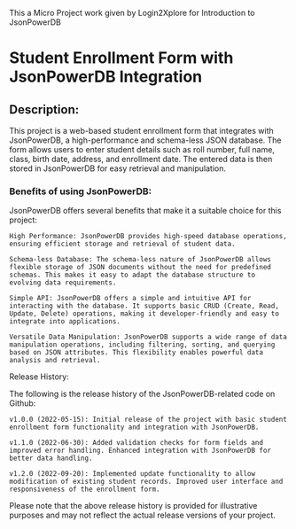This a Micro Project work given by Login2Xplore for Introduction to JsonPowerDB

# Student Enrollment Form with JsonPowerDB Integration

## Description:

This project is a web-based student enrollment form that integrates with JsonPowerDB, a high-performance and schema-less JSON database. The form allows users to enter student details such as roll number, full name, class, birth date, address, and enrollment date. The entered data is then stored in JsonPowerDB for easy retrieval and manipulation.

### Benefits of using JsonPowerDB:

JsonPowerDB offers several benefits that make it a suitable choice for this project:

    High Performance: JsonPowerDB provides high-speed database operations, ensuring efficient storage and retrieval of student data.

    Schema-less Database: The schema-less nature of JsonPowerDB allows flexible storage of JSON documents without the need for predefined schemas. This makes it easy to adapt the database structure to evolving data requirements.

    Simple API: JsonPowerDB offers a simple and intuitive API for interacting with the database. It supports basic CRUD (Create, Read, Update, Delete) operations, making it developer-friendly and easy to integrate into applications.

    Versatile Data Manipulation: JsonPowerDB supports a wide range of data manipulation operations, including filtering, sorting, and querying based on JSON attributes. This flexibility enables powerful data analysis and retrieval.

Release History:

The following is the release history of the JsonPowerDB-related code on Github:

    v1.0.0 (2022-05-15): Initial release of the project with basic student enrollment form functionality and integration with JsonPowerDB.

    v1.1.0 (2022-06-30): Added validation checks for form fields and improved error handling. Enhanced integration with JsonPowerDB for better data handling.

    v1.2.0 (2022-09-20): Implemented update functionality to allow modification of existing student records. Improved user interface and responsiveness of the enrollment form.

Please note that the above release history is provided for illustrative purposes and may not reflect the actual release versions of your project.
